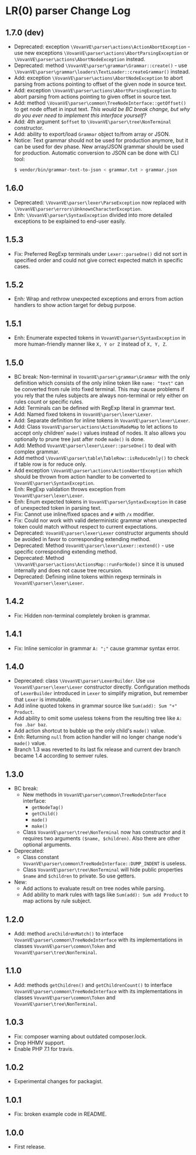 LR(0) parser Change Log
=======================

1.7.0 (dev)
-----

*   Deprecated: exception `\VovanVE\parser\actions\ActionAbortException` - use
    new exceptions `\VovanVE\parser\actions\AbortParsingException` or
    `\VovanVE\parser\actions\AbortNodeException` instead.
*   Deprecated: method `\VovanVE\parser\grammar\Grammar::create()` - use
    `\VovanVE\parser\grammar\loaders\TextLoader::createGrammar()` instead.
*   Add: exception `\VovanVE\parser\actions\AbortNodeException` to abort
    parsing from actions pointing to offset of the given node in source text.
*   Add: exception `\VovanVE\parser\actions\AbortParsingException` to abort
    parsing from actions pointing to given offset in source text.
*   Add: method `\VovanVE\parser\common\TreeNodeInterface::getOffset()` to get node
    offset in input text. _This would be BC break change, but why do you ever need to
    implement this interface yourself?_
*   Add: 4th argument `$offset` to `\VovanVE\parser\tree\NonTerminal` constructor.
*   Add: ability to export/load `Grammar` object to/from array or JSON.
*   Notice: Text grammar should not be used for production anymore, but it
    can be used for dev phase. New array/JSON grammar should be used for production.
    Automatic conversion to JSON can be done with CLI tool:
    ```sh
    $ vendor/bin/grammar-text-to-json < grammar.txt > grammar.json
    ```

1.6.0
-----

*   Deprecated: `\VovanVE\parser\lexer\ParseException` now replaced with
    `\VovanVE\parser\errors\UnknownCharacterException`.
*   Enh: `\VovanVE\parser\SyntaxException` divided into more detailed exceptions
    to be explained to end-user easily.

1.5.3
-----

*   Fix: Preferred RegExp terminals under `Lexer::parseOne()` did not sort in specified order
    and could not give correct expected match in specific cases.

1.5.2
-----

*   Enh: Wrap and rethrow unexpected exceptions and errors from action handlers to show action target
    for debug purpose.

1.5.1
-----

*   Enh: Enumerate expected tokens in `VovanVE\parser\SyntaxException` in more human-friendly
    manner like `X, Y or Z` instead of `X, Y, Z`.

1.5.0
-----

*   BC break: Non-terminal in `VovanVE\parser\grammar\Grammar` with the only definition
    which consists of the only inline token like `name: "text"` can be converted from rule
    into fixed terminal. This may cause problems if you rely that the rules subjects are
    always non-terminal or rely either on rules count or specific rules.
*   Add: Terminals can be defined with RegExp literal in grammar text.
*   Add: Named fixed tokens in `VovanVE\parser\lexer\Lexer`.
*   Add: Separate definition for inline tokens in `VovanVE\parser\lexer\Lexer`.
*   Add: Class `VovanVE\parser\actions\ActionsMadeMap` to let actions to accept only
    children' `made()` values instead of nodes. It also allows you optionally to prune
    tree just after node `made()` is done.
*   Add: Method `VovanVE\parser\lexer\Lexer::parseOne()` to deal with complex grammar.
*   Add method `\VovanVE\parser\table\TableRow::isReduceOnly()` to check if table row
    is for reduce only.
*   Add exception `\VovanVE\parser\actions\ActionAbortException` which should be thrown from
    action handler to be converted to `VovanVE\parser\SyntaxException`.
*   Enh: RegExp validation throws exception from `VovanVE\parser\lexer\Lexer`.
*   Enh: Enum expected tokens in `VovanVE\parser\SyntaxException` in case of unexpected token
    in parsing text.
*   Fix: Cannot use inline/fixed spaces and `#` with `/x` modifier.
*   Fix: Could nor work with valid deterministic grammar when unexpected token could match
    without respect to current expectations.
*   Deprecated: `VovanVE\parser\lexer\Lexer` constructor arguments should be avoided
    in favor to corresponding extending method.
*   Deprecated: Method `VovanVE\parser\lexer\Lexer::extend()` - use specific corresponding
    extending method.
*   Deprecated: Method `\VovanVE\parser\actions\ActionsMap::runForNode()` since it is unused
    internally and does not cause tree recursion.
*   Deprecated: Defining inline tokens within regexp terminals in `VovanVE\parser\lexer\Lexer`.

1.4.2
-----

*   Fix: Hidden non-terminal completely broken is grammar.

1.4.1
-----

*   Fix: Inline semicolor in grammar `A: ";"` cause grammar syntax error.

1.4.0
-----

*   Deprecated: class `\VovanVE\parser\LexerBuilder`. Use `use VovanVE\parser\lexer\Lexer`
    constructor directly. Configuration methods of `LexerBuilder` introduced in `Lexer` to
    simplify migration, but remember that `Lexer` is immutable.
*   Add inline quoted tokens in grammar source like `Sum(add): Sum "+" Product`.
*   Add ability to omit some useless tokens from the resulting tree like `A: foo .bar baz`.
*   Add action shortcut to bubble up the only child's `made()` value.
*   Enh: Returning `null` from action handler will no longer change node's `made()` value.
*   Branch 1.3 was reverted to its last fix release and current dev branch became 1.4
    according to semver rules.

1.3.0
-----

*   BC break:
    *   New methods in `VovanVE\parser\common\TreeNodeInterface` interface:
        *   `getNodeTag()`
        *   `getChild()`
        *   `made()`
        *   `make()`
    *   Class `VovanVE\parser\tree\NonTerminal` now has constructor and it requires two arguments
        `($name, $children)`. Also there are other optional arguments.
*   Deprecated:
    *   Class constant `VovanVE\parser\common\TreeNodeInterface::DUMP_INDENT` is useless.
    *   Class `VovanVE\parser\tree\NonTerminal` will hide public properties `$name` and `$children`
        to private. So use getters.
*   New:
    *   Add actions to evaluate result on tree nodes while parsing.
    *   Add ability to mark rules with tags like `Sum(add): Sum add Product` to map actions by rule
        subject.

1.2.0
-----

*   Add: method `areChildrenMatch()` to interface `VovanVE\parser\common\TreeNodeInterface`
    with its implementations in classes `VovanVE\parser\common\Token`
    and `VovanVE\parser\tree\NonTerminal`.

1.1.0
-----

*   Add: methods `getChildren()` and `getChildrenCount()` to interface
    `VovanVE\parser\common\TreeNodeInterface` with its implementations in classes
    `VovanVE\parser\common\Token` and `VovanVE\parser\tree\NonTerminal`.


1.0.3
-----

*   Fix: composer warning about outdated composer.lock.
*   Drop HHMV support.
*   Enable PHP 7.1 for travis.


1.0.2
-----

*   Experimental changes for packagist.


1.0.1
-----

*   Fix: broken example code in README.


1.0.0
-----

*   First release.
